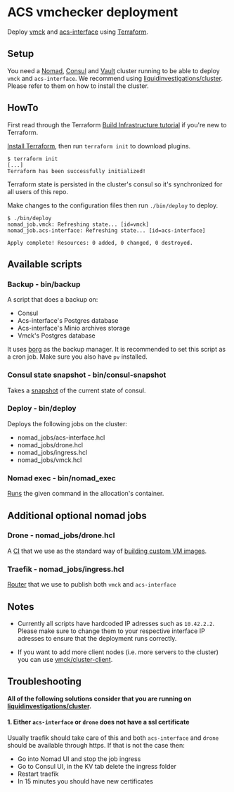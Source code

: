# ACS vmchecker deployment

Deploy [vmck] and [acs-interface] using [Terraform].

[vmck]: https://github.com/vmck/vmck/
[acs-interface]: https://github.com/vmck/acs-interface/
[Terraform]: https://www.terraform.io/


## Setup

You need a [Nomad], [Consul] and [Vault] cluster running to be able to deploy
`vmck` and `acs-interface`. We recommend using [liquidinvestigations/cluster]. Please
refer to them on how to install the cluster.

[Nomad]: https://nomadproject.io/
[Consul]: https://www.consul.io/
[Vault]: https://www.vaultproject.io/
[liquidinvestigations/cluster]: https://github.com/liquidinvestigations/cluster


## HowTo
First read through the Terraform [Build Infrastructure tutorial] if you're new
to Terraform.

[Install Terraform], then run `terraform init` to download plugins.

```
$ terraform init
[...]
Terraform has been successfully initialized!
```

Terraform state is persisted in the cluster's consul so it's synchronized for
all users of this repo.

Make changes to the configuration files then run `./bin/deploy` to deploy.

```
$ ./bin/deploy
nomad_job.vmck: Refreshing state... [id=vmck]
nomad_job.acs-interface: Refreshing state... [id=acs-interface]

Apply complete! Resources: 0 added, 0 changed, 0 destroyed.
```

[Build Infrastructure tutorial]: https://learn.hashicorp.com/terraform/getting-started/build
[Install Terraform]: https://www.terraform.io/downloads.html


## Available scripts

### Backup - bin/backup

A script that does a backup on:

* Consul
* Acs-interface's Postgres database
* Acs-interface's Minio archives storage
* Vmck's Postgres database

It uses [borg] as the backup manager. It is recommended to set this script as
a cron job. Make sure you also have `pv` installed.

[borg]: https://borgbackup.readthedocs.io/en/stable/


### Consul state snapshot - bin/consul-snapshot

Takes a [snapshot] of the current state of consul.

[snapshot]: https://www.consul.io/api/snapshot.html


### Deploy - bin/deploy

Deploys the following jobs on the cluster:

* nomad_jobs/acs-interface.hcl
* nomad_jobs/drone.hcl
* nomad_jobs/ingress.hcl
* nomad_jobs/vmck.hcl


### Nomad exec - bin/nomad_exec

[Runs] the given command in the allocation's container.


[Runs]: https://nomadproject.io/docs/commands/alloc/exec/


## Additional optional nomad jobs

### Drone - nomad_jobs/drone.hcl

A [CI] that we use as the standard way of [building custom VM images].

[CI]: https://drone.io/
[building custom VM images]: https://github.com/vmck/image-builder


### Traefik - nomad_jobs/ingress.hcl

[Router] that we use to publish both `vmck` and `acs-interface`

[Router]: https://docs.traefik.io/


## Notes

* Currently all scripts have hardcoded IP adresses such as `10.42.2.2`. Please make
sure to change them to your respective interface IP adresses to ensure that the
deployment runs correctly.

* If you want to add more client nodes (i.e. more servers to the cluster) you can
use [vmck/cluster-client].

[vmck/cluster-client]: https://github.com/vmck/cluster-client


## Troubleshooting

**All of the following solutions consider that you are running on [liquidinvestigations/cluster].**

#### 1. Either `acs-interface` or `drone` does not have a ssl certificate

Usually traefik should take care of this and both `acs-interface` and `drone` should be available
through https. If that is not the case then:

* Go into Nomad UI and stop the job ingress
* Go to Consul UI, in the KV tab delete the ingress folder
* Restart traefik
* In 15 minutes you should have new certificates

[liquidinvestigations/cluster]: https://github.com/liquidinvestigations/cluster
